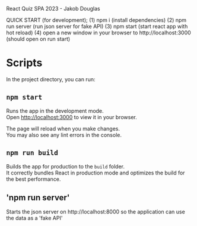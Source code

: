 React Quiz SPA 2023 - Jakob Douglas

QUICK START (for development);
(1) npm i (install dependencies)
(2) npm run server (run json server for fake API)
(3) npm start (start react app with hot reload)
(4) open a new window in your browser to http://localhost:3000 (should open on run start)

# Scripts

In the project directory, you can run:

## `npm start`

Runs the app in the development mode.\
Open [http://localhost:3000](http://localhost:3000) to view it in your browser.

The page will reload when you make changes.\
You may also see any lint errors in the console.

## `npm run build`

Builds the app for production to the `build` folder.\
It correctly bundles React in production mode and optimizes the build for the best performance.

## 'npm run server'

Starts the json server on http://localhost:8000 so the application can use the data as a 'fake API'

